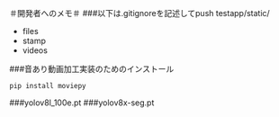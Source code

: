 ＃開発者へのメモ＃
###以下は.gitignoreを記述してpush
testapp/static/
- files
- stamp
- videos

###音あり動画加工実装のためのインストール

`pip install moviepy`

###yolov8l_100e.pt
###yolov8x-seg.pt